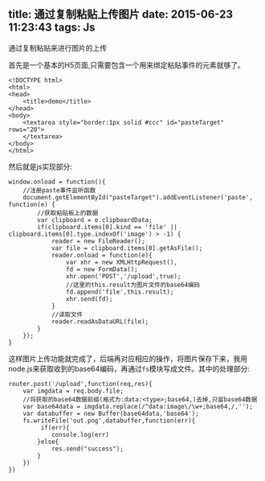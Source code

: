 title: 通过复制粘贴上传图片
date: 2015-06-23 11:23:43
tags: Js
---

通过复制粘贴来进行图片的上传
<!--more-->

首先是一个基本的H5页面,只需要包含一个用来绑定粘贴事件的元素就够了。

	<!DOCTYPE html>
	<html>
	<head>
		<title>demo</title>
	</head>
	<body>
		<textarea style="border:1px solid #ccc" id="pasteTarget" rows="20">
		</textarea>
	</body>
	</html>

然后就是js实现部分:

	window.onload = function(){
		//注册paste事件监听函数
        document.getElementById("pasteTarget").addEventListener('paste', function(e) {
			//获取粘贴板上的数据
            var clipboard = e.clipboardData;
            if(clipboard.items[0].kind == 'file' || clipboard.items[0].type.indexOf('image') > -1) {
                reader = new FileReader();
                var file = clipboard.items[0].getAsFile();
                reader.onload = function(e){
                    var xhr = new XMLHttpRequest(),
                    fd = new FormData();
                    xhr.open('POST','/upload',true);
					//这里的this.result为图片文件的base64编码
                    fd.append('file',this.result);
                    xhr.send(fd);
                }
				//读取文件
                reader.readAsDataURL(file);    
            }
        });
    }

这样图片上传功能就完成了，后端再对应相应的操作，将图片保存下来，我用node.js来获取收到的base64编码，再通过`fs`模块写成文件。其中的处理部分:
	
	router.post('/upload',function(req,res){
	    var imgdata = req.body.file;
		//将获取的base64数据前缀(格式为:data:<type>;base64,)去掉,只留base64数据
	    var base64data = imgdata.replace(/^data:image\/\w+;base64,/,'');
	    var databuffer = new Buffer(base64data,'base64');
	    fs.writeFile('out.png',databuffer,function(err){
	         if(err){
	            console.log(err)
	        }else{
	            res.send("success");
	        }
	    })
	})



